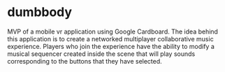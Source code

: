# dumbbody

MVP of a mobile vr application using Google Cardboard. The idea behind this application is to create a networked multiplayer collaborative music experience. Players who join the experience have the ability to modify a musical sequencer created inside the scene that will play sounds corresponding to the buttons that they have selected. 
